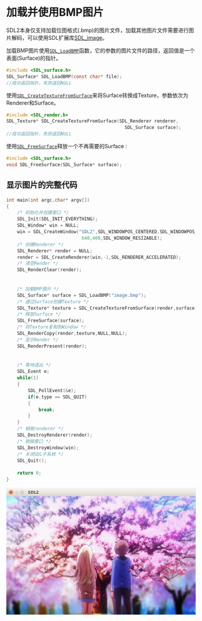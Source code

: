 # 加载并使用BMP图片  
SDL2本身仅支持加载位图格式(.bmp)的图片文件，加载其他图片文件需要进行图片解码，可以使用SDL扩展库[SDL_image](https://www.libsdl.org/projects/SDL_image/)。  

加载BMP图片使用[`SDL_LoadBMP`](http://wiki.libsdl.org/SDL_LoadBMP)函数，它的参数的图片文件的路径，返回值是一个表面(Surface)的指针。  

```C
#include <SDL_surface.h>
SDL_Surface* SDL_LoadBMP(const char* file);
//成功返回指针，失败返回NULL
```

使用[`SDL_CreateTextureFromSurface`](http://wiki.libsdl.org/SDL_CreateTextureFromSurface)来将Surface转换成Texture，参数依次为Renderer和Surface。  

```C
#include <SDL_render.h>
SDL_Texture* SDL_CreateTextureFromSurface(SDL_Renderer renderer,
                                            SDL_Surface surface);
//成功返回指针，失败返回NULL
```

使用[`SDL_FreeSurface`](http://wiki.libsdl.org/SDL_FreeSurface)释放一个不再需要的Surface :  
```C
#include <SDL_surface.h>
void SDL_FreeSurface(SDL_Surface* surface);
```

## 显示图片的完整代码
```C
int main(int argc,char* argv[])
{
    /* 初始化并创建窗口 */
    SDL_Init(SDL_INIT_EVERYTHING);
    SDL_Window* win = NULL;
    win = SDL_CreateWindow("SDL2",SDL_WINDOWPOS_CENTERED,SDL_WINDOWPOS_CENTERED,
                            640,400,SDL_WINDOW_RESIZABLE);
    /* 创建Renderer */
    SDL_Renderer* render = NULL;
    render = SDL_CreateRenderer(win,-1,SDL_RENDERER_ACCELERATED);
    /* 清空Render */
    SDL_RenderClear(render);
 
     
    /* 加载BMP图片 */
    SDL_Surface* surface = SDL_LoadBMP("image.bmp");
    /* 通过Surface创建Texture */
    SDL_Texture* texture = SDL_CreateTextureFromSurface(render,surface);
    /* 释放Surface */
    SDL_FreeSurface(surface);
    /* 将Texture复制到Window */
    SDL_RenderCopy(render,texture,NULL,NULL);
    /* 显示Render */
    SDL_RenderPresent(render);
     
 
    /* 等待退出 */
    SDL_Event e;
    while(1)
    {
        SDL_PollEvent(&e); 
        if(e.type == SDL_QUIT)
        {
            break;
        }
    }
    /* 销毁renderer */
    SDL_DestroyRenderer(render);
    /* 销毁窗口 */
    SDL_DestroyWindow(win);
    /* 关闭SDL子系统 */
    SDL_Quit();
     
    return 0;
}
```

![BMP](./res/pic03.png)  